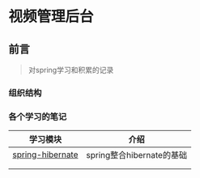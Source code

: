 # 视频管理后台

## 前言

> 对spring学习和积累的记录

### 组织结构

### 各个学习的笔记



| 学习模块                                                     | 介绍                      |
| ------------------------------------------------------------ | ------------------------- |
| [spring-hibernate](./src/main/java/com/wind/spring/databases/hibernate) | spring整合hibernate的基础 |
|                                                              |                           |
|                                                              |                           |



